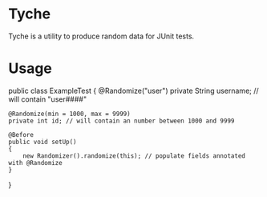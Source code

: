 Tyche
=====

Tyche is a utility to produce random data for JUnit tests.

Usage
=====

public class ExampleTest
{
	@Randomize("user")
	private String username; // will contain "user####"

	@Randomize(min = 1000, max = 9999)
	private int id; // will contain an number between 1000 and 9999

	@Before
	public void setUp()
	{
		new Randomizer().randomize(this); // populate fields annotated with @Randomize
	}
}
